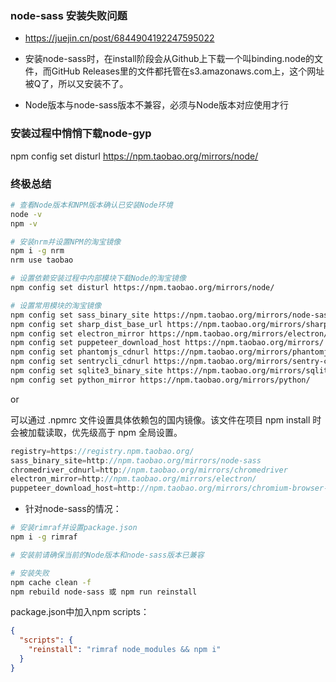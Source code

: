 ### node-sass 安装失败问题

- https://juejin.cn/post/6844904192247595022

- 安装node-sass时，在install阶段会从Github上下载一个叫binding.node的文件，而GitHub Releases里的文件都托管在s3.amazonaws.com上，这个网址被Q了，所以又安装不了。
- Node版本与node-sass版本不兼容，必须与Node版本对应使用才行


### 安装过程中悄悄下载node-gyp

npm config set disturl https://npm.taobao.org/mirrors/node/

### 终极总结

``` bash
# 查看Node版本和NPM版本确认已安装Node环境
node -v
npm -v

# 安装nrm并设置NPM的淘宝镜像
npm i -g nrm
nrm use taobao

# 设置依赖安装过程中内部模块下载Node的淘宝镜像
npm config set disturl https://npm.taobao.org/mirrors/node/

# 设置常用模块的淘宝镜像
npm config set sass_binary_site https://npm.taobao.org/mirrors/node-sass/
npm config set sharp_dist_base_url https://npm.taobao.org/mirrors/sharp-libvips/
npm config set electron_mirror https://npm.taobao.org/mirrors/electron/
npm config set puppeteer_download_host https://npm.taobao.org/mirrors/
npm config set phantomjs_cdnurl https://npm.taobao.org/mirrors/phantomjs/
npm config set sentrycli_cdnurl https://npm.taobao.org/mirrors/sentry-cli/
npm config set sqlite3_binary_site https://npm.taobao.org/mirrors/sqlite3/
npm config set python_mirror https://npm.taobao.org/mirrors/python/
```

or

可以通过 .npmrc 文件设置具体依赖包的国内镜像。该文件在项目 npm install 时会被加载读取，优先级高于 npm 全局设置。

``` js
registry=https://registry.npm.taobao.org/
sass_binary_site=http://npm.taobao.org/mirrors/node-sass
chromedriver_cdnurl=http://npm.taobao.org/mirrors/chromedriver
electron_mirror=http://npm.taobao.org/mirrors/electron/
puppeteer_download_host=http://npm.taobao.org/mirrors/chromium-browser-snapshots/
```

- 针对node-sass的情况：

```bash
# 安装rimraf并设置package.json
npm i -g rimraf

# 安装前请确保当前的Node版本和node-sass版本已兼容

# 安装失败
npm cache clean -f
npm rebuild node-sass 或 npm run reinstall
```

package.json中加入npm scripts：
``` json
{
  "scripts": {
    "reinstall": "rimraf node_modules && npm i"
  }
}
```


